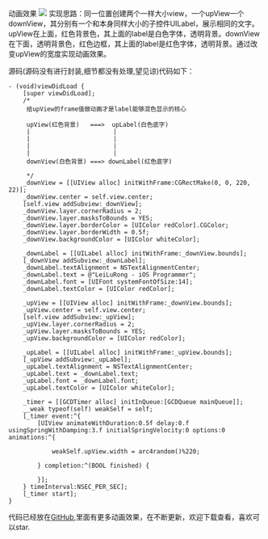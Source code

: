 动画效果
![](http://upload-images.jianshu.io/upload_images/1464492-d087235d5aed8792.gif?imageMogr2/auto-orient/strip%7CimageView2/2/w/1240)
实现思路：同一位置创建两个一样大小view，一个upView一个downView，其分别有一个和本身同样大小的子控件UILabel，展示相同的文字。upView在上面，红色背景色，其上面的label是白色字体，透明背景。downView在下面，透明背景色，红色边框，其上面的label是红色字体，透明背景。通过改变upView的宽度实现动画效果。

源码(源码没有进行封装,细节都没有处理,望见谅)代码如下：
```
- (void)viewDidLoad {
    [super viewDidLoad];
    /*
     给upView的frame值做动画才是label能够混色显示的核心
     
     upView(红色背景)   ===>  upLabel(白色底字)
     |                       |
     |                       |
     |                       |
     |                       |
     downView(白色背景) ===> downLabel(红色底字)
     
     */
    _downView = [[UIView alloc] initWithFrame:CGRectMake(0, 0, 220, 22)];
    _downView.center = self.view.center;
    [self.view addSubview:_downView];
    _downView.layer.cornerRadius = 2;
    _downView.layer.masksToBounds = YES;
    _downView.layer.borderColor = [UIColor redColor].CGColor;
    _downView.layer.borderWidth = 0.5f;
    _downView.backgroundColor = [UIColor whiteColor];
    
    _downLabel = [[UILabel alloc] initWithFrame:_downView.bounds];
    [_downView addSubview:_downLabel];
    _downLabel.textAlignment = NSTextAlignmentCenter;
    _downLabel.text = @"LeiLuRong - iOS Programmer";
    _downLabel.font = [UIFont systemFontOfSize:14];
    _downLabel.textColor = [UIColor redColor];
    
    _upView = [[UIView alloc] initWithFrame:_downView.bounds];
    _upView.center = self.view.center;
    [self.view addSubview:_upView];
    _upView.layer.cornerRadius = 2;
    _upView.layer.masksToBounds = YES;
    _upView.backgroundColor = [UIColor redColor];
    
    _upLabel = [[UILabel alloc] initWithFrame:_upView.bounds];
    [_upView addSubview:_upLabel];
    _upLabel.textAlignment = NSTextAlignmentCenter;
    _upLabel.text = _downLabel.text;
    _upLabel.font = _downLabel.font;
    _upLabel.textColor = [UIColor whiteColor];
    
    _timer = [[GCDTimer alloc] initInQueue:[GCDQueue mainQueue]];
    __weak typeof(self) weakSelf = self;
    [_timer event:^{
        [UIView animateWithDuration:0.5f delay:0.f usingSpringWithDamping:3.f initialSpringVelocity:0 options:0 animations:^{
            
            weakSelf.upView.width = arc4random()%220;
            
        } completion:^(BOOL finished) {
            
        }];
    } timeInterval:NSEC_PER_SEC];
    [_timer start];
}
```
代码已经放在[GitHub](https://github.com/Fendouzhe/LRAnimations),里面有更多动画效果，在不断更新，欢迎下载查看，喜欢可以star.
